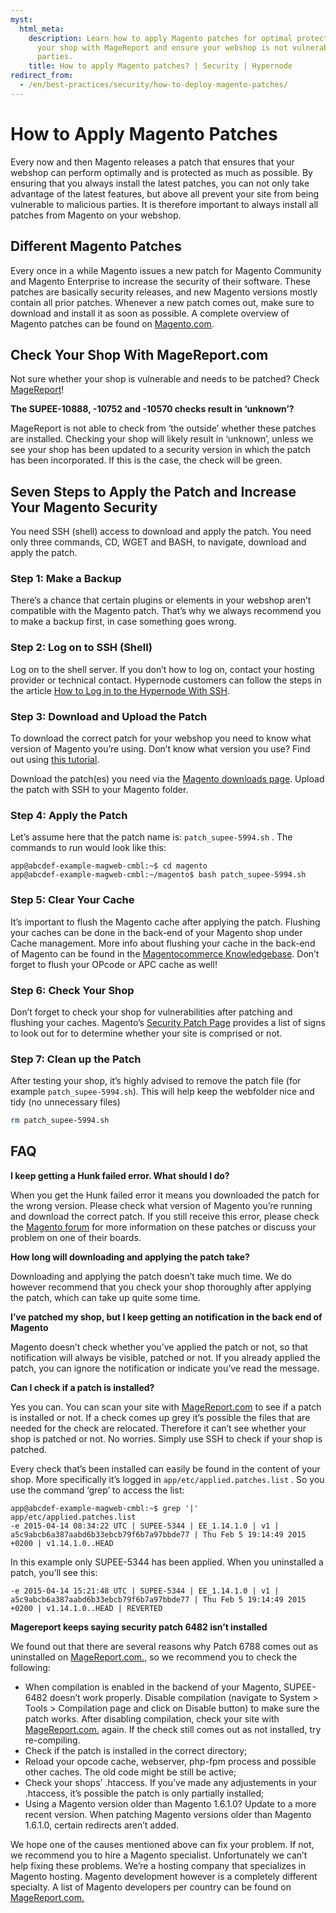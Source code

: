 ```yaml
---
myst:
  html_meta:
    description: Learn how to apply Magento patches for optimal protection. Check
      your shop with MageReport and ensure your webshop is not vulnerable to malicious
      parties.
    title: How to apply Magento patches? | Security | Hypernode
redirect_from:
  - /en/best-practices/security/how-to-deploy-magento-patches/
---
```


<!-- source: https://support.hypernode.com/en/best-practices/security/how-to-deploy-magento-patches/ -->

# How to Apply Magento Patches

Every now and then Magento releases a patch that ensures that your webshop can perform optimally and is protected as much as possible. By ensuring that you always install the latest patches, you can not only take advantage of the latest features, but above all prevent your site from being vulnerable to malicious parties. It is therefore important to always install all patches from Magento on your webshop.

## Different Magento Patches

Every once in a while Magento issues a new patch for Magento Community and Magento Enterprise to increase the security of their software. These patches are basically security releases, and new Magento versions mostly contain all prior patches. Whenever a new patch comes out, make sure to download and install it as soon as possible. A complete overview of Magento patches can be found on [Magento.com](https://magento.com/security/patches).

## Check Your Shop With MageReport.com

Not sure whether your shop is vulnerable and needs to be patched? Check [MageReport](https://www.magereport.com/)!

**The SUPEE-10888, -10752 and -10570 checks result in ‘unknown’?**

MageReport is not able to check from ‘the outside’ whether these patches are installed. Checking your shop will likely result in ‘unknown’, unless we see your shop has been updated to a security version in which the patch has been incorporated. If this is the case, the check will be green.

## Seven Steps to Apply the Patch and Increase Your Magento Security

You need SSH (shell) access to download and apply the patch. You need only three commands, CD, WGET and BASH, to navigate, download and apply the patch.

### Step 1: Make a Backup

There’s a chance that certain plugins or elements in your webshop aren’t compatible with the Magento patch. That’s why we always recommend you to make a backup first, in case something goes wrong.

### Step 2: Log on to SSH (Shell)

Log on to the shell server. If you don’t how to log on, contact your hosting provider or technical contact. Hypernode customers can follow the steps in the article [How to Log in to the Hypernode With SSH](../../hypernode-platform/ssh/how-to-log-in-to-the-hypernode-with-ssh.md).

### Step 3: Download and Upload the Patch

To download the correct patch for your webshop you need to know what version of Magento you’re using. Don’t know what version you use? Find out using [this tutorial](https://www.euperia.com/development/how-to-find-the-magento-version/844).

Download the patch(es) you need via the [Magento downloads page](http://magento.com/security/patches). Upload the patch with SSH to your Magento folder.

### Step 4: Apply the Patch

Let’s assume here that the patch name is: `patch_supee-5994.sh` . The commands to run would look like this:

```console
app@abcdef-example-magweb-cmbl:~$ cd magento
app@abcdef-example-magweb-cmbl:~/magento$ bash patch_supee-5994.sh
```

### Step 5: Clear Your Cache

It’s important to flush the Magento cache after applying the patch. Flushing your caches can be done in the back-end of your Magento shop under Cache management. More info about flushing your cache in the back-end of Magento can be found in the [Magentocommerce Knowledgebase](http://www.magentocommerce.com/knowledge-base/entry/cache-storage-management/%09200). Don’t forget to flush your OPcode or APC cache as well!

### Step 6: Check Your Shop

Don’t forget to check your shop for vulnerabilities after patching and flushing your caches. Magento’s [Security Patch Page](http://magento.com/security-patch) provides a list of signs to look out for to determine whether your site is comprised or not.

### Step 7: Clean up the Patch

After testing your shop, it’s highly advised to remove the patch file (for example `patch_supee-5994.sh`). This will help keep the webfolder nice and tidy (no unnecessary files)

```bash
rm patch_supee-5994.sh
```

## FAQ

**I keep getting a Hunk failed error. What should I do?**

When you get the Hunk failed error it means you downloaded the patch for the wrong version. Please check what version of Magento you’re running and download the correct patch. If you still receive this error, please check the [Magento forum](http://community.magento.com/) for more information on these patches or discuss your problem on one of their boards.

**How long will downloading and applying the patch take?**

Downloading and applying the patch doesn’t take much time. We do however recommend that you check your shop thoroughly after applying the patch, which can take up quite some time.

**I’ve patched my shop, but I keep getting an notification in the back end of Magento**

Magento doesn’t check whether you’ve applied the patch or not, so that notification will always be visible, patched or not. If you already applied the patch, you can ignore the notification or indicate you’ve read the message.

**Can I check if a patch is installed?**

Yes you can. You can scan your site with [MageReport.com](http://www.magereport.com/) to see if a patch is installed or not. If a check comes up grey it’s possible the files that are needed for the check are relocated. Therefore it can’t see whether your shop is patched or not. No worries. Simply use SSH to check if your shop is patched.

Every check that’s been installed can easily be found in the content of your shop. More specifically it’s logged in `app/etc/applied.patches.list` . So you use the command ‘grep’ to access the list:

```console
app@abcdef-example-magweb-cmbl:~$ grep '|' app/etc/applied.patches.list
-e 2015-04-14 08:34:22 UTC | SUPEE-5344 | EE_1.14.1.0 | v1 | a5c9abcb6a387aabd6b33ebcb79f6b7a97bbde77 | Thu Feb 5 19:14:49 2015 +0200 | v1.14.1.0..HEAD
```

In this example only SUPEE-5344 has been applied. When you uninstalled a patch, you’ll see this:

```text
-e 2015-04-14 15:21:48 UTC | SUPEE-5344 | EE_1.14.1.0 | v1 | a5c9abcb6a387aabd6b33ebcb79f6b7a97bbde77 | Thu Feb 5 19:14:49 2015 +0200 | v1.14.1.0..HEAD | REVERTED
```

**Magereport keeps saying security patch 6482 isn’t installed**

We found out that there are several reasons why Patch 6788 comes out as uninstalled on [MageReport.com.](https://www.magereport.com/page/support), so we recommend you to check the following:

- When compilation is enabled in the backend of your Magento, SUPEE-6482 doesn’t work properly. Disable compilation (navigate to System > Tools > Compilation page and click on Disable button) to make sure the patch works. After disabling compilation, check your site with [MageReport.com.](https://www.magereport.com/page/support) again. If the check still comes out as not installed, try re-compiling.
- Check if the patch is installed in the correct directory;
- Reload your opcode cache, webserver, php-fpm process and possible other caches. The old code might be still be active;
- Check your shops’ .htaccess. If you’ve made any adjustements in your .htaccess, it’s possible the patch is only partially installed;
- Using a Magento version older than Magento 1.6.1.0? Update to a more recent version. When patching Magento versions older than Magento 1.6.1.0, certain redirects aren’t added.

We hope one of the causes mentioned above can fix your problem. If not, we recommend you to hire a Magento specialist. Unfortunately we can’t help fixing these problems. We’re a hosting company that specializes in Magento hosting. Magento development however is a completely different specialty. A list of Magento developers per country can be found on [MageReport.com.](https://www.magereport.com/page/support)
